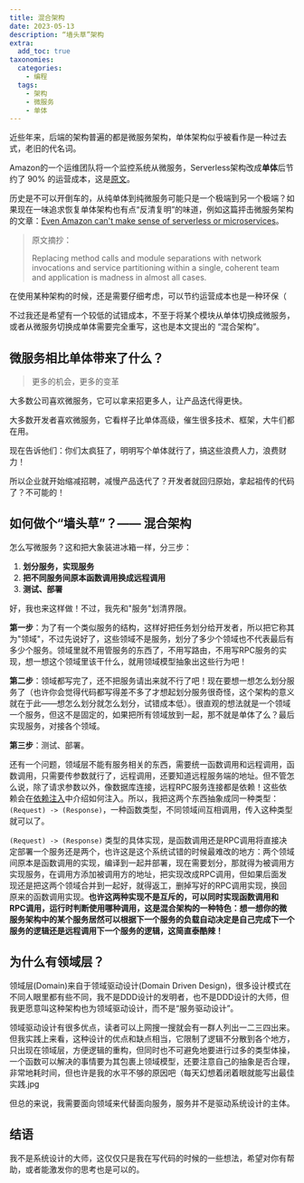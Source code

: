 ```yaml
---
title: 混合架构
date: 2023-05-13
description: “墙头草”架构
extra:
  add_toc: true
taxonomies:
  categories:
    - 编程
  tags:
    - 架构
    - 微服务
    - 单体
---
```


近些年来，后端的架构普遍的都是微服务架构，单体架构似乎被看作是一种过去式，老旧的代名词。

Amazon的一个运维团队将一个监控系统从微服务，Serverless架构改成**单体**后节约了 90% 的运营成本，这是[原文](https://www.primevideotech.com/video-streaming/scaling-up-the-prime-video-audio-video-monitoring-service-and-reducing-costs-by-90)。

历史是不可以开倒车的，从纯单体到纯微服务可能只是一个极端到另一个极端？如果现在一味追求恢复单体架构也有点“反清复明”的味道，例如这篇抨击微服务架构的文章：[Even Amazon can't make sense of serverless or microservices](https://world.hey.com/dhh/even-amazon-can-t-make-sense-of-serverless-or-microservices-59625580)。

> 原文摘抄：
>
> Replacing method calls and module separations with network invocations and service partitioning within a single, coherent team and application is madness in almost all cases. 

在使用某种架构的时候，还是需要仔细考虑，可以节约运营成本也是一种环保（

不过我还是希望有一个较低的试错成本，不至于将某个模块从单体切换成微服务，或者从微服务切换成单体需要完全重写，这也是本文提出的 “混合架构”。

## 微服务相比单体带来了什么？

>   更多的机会，更多的变革

大多数公司喜欢微服务，它可以拿来招更多人，让产品迭代得更快。

大多数开发者喜欢微服务，它看样子比单体高级，催生很多技术、框架，大牛们都在用。

现在告诉他们：你们太疯狂了，明明写个单体就行了，搞这些浪费人力，浪费财力！

所以企业就开始缩减招聘，减慢产品迭代了？开发者就回归原始，拿起祖传的代码了？不可能的！

## 如何做个“墙头草”？—— 混合架构

怎么写微服务？这和把大象装进冰箱一样，分三步：

1.   **划分服务，实现服务**
2.   **把不同服务间原本函数调用换成远程调用**
3.   **测试、部署**

好，我也来这样做！不过，我先和"服务"划清界限。

**第一步**：为了有一个类似服务的结构，这样好把任务划分给开发者，所以把它称其为"领域"，不过先说好了，这些领域不是服务，划分了多少个领域也不代表最后有多少个服务。领域里就不用管服务的东西了，不用写路由，不用写RPC服务的实现，想一想这个领域里该干什么，就用领域模型抽象出这些行为吧！

**第二步**：领域都写完了，还不把服务请出来就不行了吧！现在要想一想怎么划分服务了（也许你会觉得代码都写得差不多了才想起划分服务很奇怪，这个架构的意义就在于此——想怎么划分就怎么划分，试错成本低）。很直观的想法就是一个领域一个服务，但这不是固定的，如果把所有领域放到一起，那不就是单体了么？最后实现服务，对接各个领域。

**第三步**：测试、部署。

还有一个问题，领域层不能有服务相关的东西，需要统一函数调用和远程调用，函数调用，只需要传参数就行了，远程调用，还要知道远程服务端的地址。但不管怎么说，除了请求参数以外，像数据库连接，远程RPC服务连接都是依赖！这些依赖会在[依赖注入](https://github.com/iGxnon/douban-rs/blob/master/design-pattern/依赖注入.md)中介绍如何注入。所以，我把这两个东西抽象成同一种类型：`(Request) -> (Response)`，一种函数类型，不同领域间互相调用，传入这种类型就可以了。

`(Request) -> (Response)` 类型的具体实现，是函数调用还是RPC调用将直接决定部署一个服务还是两个，也许这是这个系统试错的时候最难改的地方：两个领域间原本是函数调用的实现，编译到一起并部署，现在需要划分，那就得为被调用方实现服务，在调用方添加被调用方的地址，把实现改成RPC调用，但如果后面发现还是把这两个领域合并到一起好，就得返工，删掉写好的RPC调用实现，换回原来的函数调用实现。**也许这两种实现不是互斥的，可以同时实现函数调用和RPC调用，运行时判断使用哪种调用，这是混合架构的一种特色：想一想你的微服务架构中的某个服务居然可以根据下一个服务的负载自动决定是自己完成下一个服务的逻辑还是远程调用下一个服务的逻辑，这简直泰酷辣！**

## 为什么有领域层？

领域层(Domain)来自于领域驱动设计(Domain Driven Design)，很多设计模式在不同人眼里都有些不同，我不是DDD设计的发明者，也不是DDD设计的大师，但我更愿意叫这种架构也为领域驱动设计，而不是“服务驱动设计”。

领域驱动设计有很多优点，读者可以上网搜一搜就会有一群人列出一二三四出来。但我实践上来看，这种设计的优点和缺点相当，它限制了逻辑不分散到各个地方，只出现在领域层，方便逻辑的重构，但同时也不可避免地要进行过多的类型体操，一个函数可以解决的事情要为其包裹上领域模型，还要注意自己的抽象是否合理，非常地耗时间，但也许是我的水平不够的原因吧（每天幻想着闭着眼就能写出最佳实践.jpg

但总的来说，我需要面向领域来代替面向服务，服务并不是驱动系统设计的主体。

## 结语

我不是系统设计的大师，这仅仅只是我在写代码的时候的一些想法，希望对你有帮助，或者能激发你的思考也是可以的。
